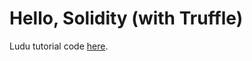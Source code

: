 # Hello, Solidity (with Truffle)

Ludu tutorial code [here](https://www.ludu.co/course/ethereum/truffle).
